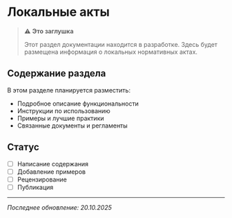 # Локальные акты

> ⚠️ **Это заглушка**
> 
> Этот раздел документации находится в разработке. Здесь будет размещена информация о локальных нормативных актах.

## Содержание раздела

В этом разделе планируется разместить:

- Подробное описание функциональности
- Инструкции по использованию
- Примеры и лучшие практики
- Связанные документы и регламенты

## Статус

- [ ] Написание содержания
- [ ] Добавление примеров
- [ ] Рецензирование
- [ ] Публикация

---

*Последнее обновление: 20.10.2025*
